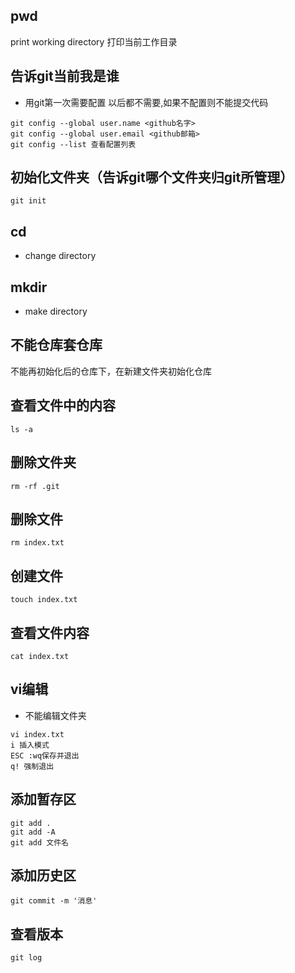 ## pwd
print working directory 打印当前工作目录

## 告诉git当前我是谁
- 用git第一次需要配置 以后都不需要,如果不配置则不能提交代码
```
git config --global user.name <github名字>
git config --global user.email <github邮箱>
git config --list 查看配置列表
```

## 初始化文件夹（告诉git哪个文件夹归git所管理）
```
git init
```
## cd 
- change directory

## mkdir 
- make directory

## 不能仓库套仓库
不能再初始化后的仓库下，在新建文件夹初始化仓库

## 查看文件中的内容
```
ls -a
```
## 删除文件夹
```
rm -rf .git
```
## 删除文件
```
rm index.txt
```
## 创建文件
```
touch index.txt
```

## 查看文件内容
```
cat index.txt
```

## vi编辑
- 不能编辑文件夹
```
vi index.txt
i 插入模式
ESC :wq保存并退出
q! 强制退出
```


## 添加暂存区
```
git add .
git add -A
git add 文件名
```

## 添加历史区
```
git commit -m '消息'
```

## 查看版本 
```
git log
```